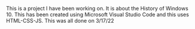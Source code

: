 This is a project I have been working on. It is about the History of Windows 10. This has been created using Microsoft Visual Studio Code and this uses HTML-CSS-JS. 
This was all done on 3/17/22
